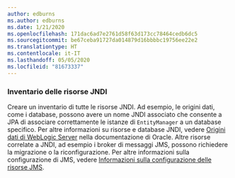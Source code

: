 ```yaml
---
author: edburns
ms.author: edburns
ms.date: 1/21/2020
ms.openlocfilehash: 171dac6ad7e2761d58f63d173cc78464cedb6dc5
ms.sourcegitcommit: be67ceba91727da014879d16bbbbc19756ee22e2
ms.translationtype: HT
ms.contentlocale: it-IT
ms.lasthandoff: 05/05/2020
ms.locfileid: "81673337"
---
```

### <a name="inventory-jndi-resources"></a>Inventario delle risorse JNDI

Creare un inventario di tutte le risorse JNDI. Ad esempio, le origini dati, come i database, possono avere un nome JNDI associato che consente a JPA di associare correttamente le istanze di `EntityManager` a un database specifico. Per altre informazioni su risorse e database JNDI, vedere [Origini dati di WebLogic Server](https://docs.oracle.com/en/middleware/fusion-middleware/weblogic-server/12.2.1.4/intro/jdbc.html) nella documentazione di Oracle. Altre risorse correlate a JNDI, ad esempio i broker di messaggi JMS, possono richiedere la migrazione o la riconfigurazione. Per altre informazioni sulla configurazione di JMS, vedere [Informazioni sulla configurazione delle risorse JMS](https://docs.oracle.com/en/middleware/fusion-middleware/weblogic-server/12.2.1.4/jmsad/overview.html).

